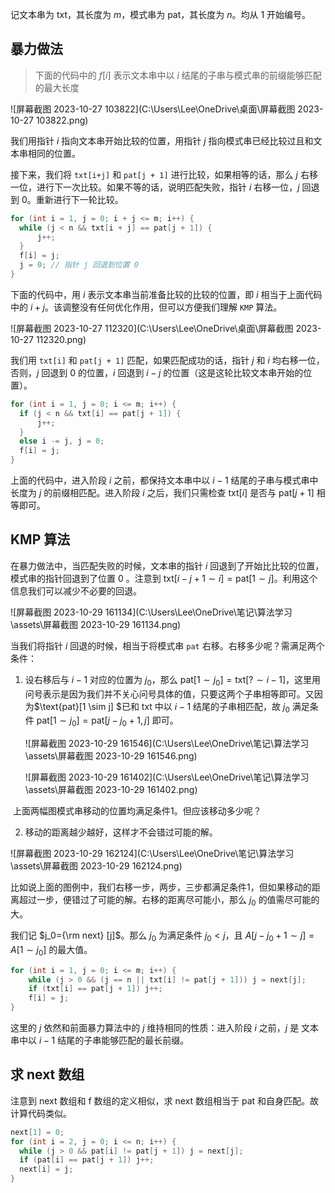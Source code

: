 记文本串为 txt，其长度为 $m$，模式串为 pat，其长度为 $n$。均从 $1$ 开始编号。

## 暴力做法

> 下面的代码中的 $f[i]$ 表示文本串中以 $i$ 结尾的子串与模式串的前缀能够匹配的最大长度

![屏幕截图 2023-10-27 103822](C:\Users\Lee\OneDrive\桌面\屏幕截图 2023-10-27 103822.png)

我们用指针 $i$ 指向文本串开始比较的位置，用指针 $j$ 指向模式串已经比较过且和文本串相同的位置。

接下来，我们将 `txt[i+j]` 和 `pat[j + 1]` 进行比较，如果相等的话，那么 $j$ 右移一位，进行下一次比较。如果不等的话，说明匹配失败，指针 $i$ 右移一位，$j$ 回退到 $0$。重新进行下一轮比较。

```c++
for (int i = 1, j = 0; i + j <= m; i++) {
  while (j < n && txt[i + j] == pat[j + 1]) {
      j++;    
  }
  f[i] = j;
  j = 0; // 指针 j 回退到位置 0
}
```

下面的代码中，用 $i$ 表示文本串当前准备比较的比较的位置，即 $i$ 相当于上面代码中的 $i + j$。该调整没有任何优化作用，但可以方便我们理解 `KMP` 算法。

![屏幕截图 2023-10-27 112320](C:\Users\Lee\OneDrive\桌面\屏幕截图 2023-10-27 112320.png)

我们用 `txt[i]` 和 `pat[j + 1]` 匹配，如果匹配成功的话，指针 $j$ 和 $i$ 均右移一位，否则，$j$ 回退到 $0$ 的位置，$i$ 回退到 $i - j$ 的位置（这是这轮比较文本串开始的位置）。

```c++
for (int i = 1, j = 0; i <= m; i++) {
  if (j < n && txt[i] == pat[j + 1]) {
      j++;
  }
  else i -= j, j = 0;
  f[i] = j;
}
```

上面的代码中，进入阶段 $i$ 之前，都保持文本串中以 $i - 1$ 结尾的子串与模式串中长度为 $j$ 的前缀相匹配。进入阶段 $i$ 之后，我们只需检查 $\text{txt}[i]$ 是否与 $\text{pat}[j + 1]$ 相等即可。

## KMP 算法

在暴力做法中，当匹配失败的时候，文本串的指针 $i$ 回退到了开始比比较的位置，模式串的指针回退到了位置 $0$ 。注意到 $\text{txt}[i-j+1\sim i] = \text{pat}[1\sim j]$。利用这个信息我们可以减少不必要的回退。

![屏幕截图 2023-10-29 161134](C:\Users\Lee\OneDrive\笔记\算法学习\assets\屏幕截图 2023-10-29 161134.png)

当我们将指针 $i$ 回退的时候，相当于将模式串 `pat` 右移。右移多少呢？需满足两个条件：

1. 设右移后与 $i - 1$ 对应的位置为 $j_0$，那么 $\text{pat}[1 \sim j_0] = \text{txt}[?\sim i-1$]，这里用问号表示是因为我们并不关心问号具体的值，只要这两个子串相等即可。又因为$\text{pat}[1 \sim j] $已和 txt 中以 $i - 1$ 结尾的子串相匹配，故 $j_0$ 满足条件 $\text{pat}[1 \sim j_0] = \text{pat}[j-j_0+1, j$] 即可。

   ![屏幕截图 2023-10-29 161546](C:\Users\Lee\OneDrive\笔记\算法学习\assets\屏幕截图 2023-10-29 161546.png)
   
   ![屏幕截图 2023-10-29 161402](C:\Users\Lee\OneDrive\笔记\算法学习\assets\屏幕截图 2023-10-29 161402.png)

​      上面两幅图模式串移动的位置均满足条件1。但应该移动多少呢？

2. 移动的距离越少越好，这样才不会错过可能的解。

![屏幕截图 2023-10-29 162124](C:\Users\Lee\OneDrive\笔记\算法学习\assets\屏幕截图 2023-10-29 162124.png)

比如说上面的图例中，我们右移一步，两步，三步都满足条件1，但如果移动的距离超过一步，便错过了可能的解。右移的距离尽可能小，那么 $j_0$ 的值需尽可能的大。

我们记 $j_0={\rm next} [j]$。那么 $j_0$ 为满足条件 $j_0<j$，且 $A[j-j_0+1 \sim j]=A[1 \sim j_0]$ 的最大值。

```c++
for (int i = 1, j = 0; i <= m; i++) {
    while (j > 0 && (j == n || txt[i] != pat[j + 1])) j = next[j];
    if (txt[i] == pat[j + 1]) j++;
    f[i] = j;
}
```

这里的 $j$ 依然和前面暴力算法中的 $j$ 维持相同的性质：进入阶段 $i$ 之前，$j$ 是 文本串中以 $i - 1$ 结尾的子串能够匹配的最长前缀。

## 求 next 数组

注意到 next 数组和 f 数组的定义相似，求 next 数组相当于 pat 和自身匹配。故计算代码类似。

```c++
next[1] = 0;
for (int i = 2, j = 0; i <= n; i++) {
  while (j > 0 && pat[i] != pat[j + 1]) j = next[j];
  if (pat[i] == pat[j + 1]) j++;
  next[i] = j;
}
```



